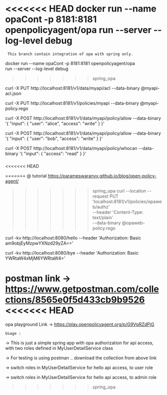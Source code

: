 <<<<<<< HEAD
docker run --name opaCont -p 8181:8181 openpolicyagent/opa run --server --log-level debug
=======
``` This branch contain integration of opa with spring only.```

docker run --name opaCont -p 8181:8181 openpolicyagent/opa \
    run --server --log-level debug
>>>>>>> spring_opa

curl -X PUT http://localhost:8181/v1/data/myapi/acl --data-binary @myapi-acl.json

curl -X PUT http://localhost:8181/v1/policies/myapi --data-binary @myapi-policy.rego

curl -X POST http://localhost:8181/v1/data/myapi/policy/allow --data-binary '{ "input": { "user": "alice", "access": "write" } }'  

curl -X POST http://localhost:8181/v1/data/myapi/policy/allow --data-binary '{ "input": { "user": "bob", "access": "write" } }'  

curl -X POST http://localhost:8181/v1/data/myapi/policy/whocan --data-binary '{ "input": { "access": "read" } }'

###
<<<<<<< HEAD

=======
@ tutorial https://parameswaranvv.github.io/blog/open-policy-agent/
>>>>>>> spring_opa
curl --location --request PUT 'localhost:8181/v1/policies/opaweb/authz' \
  --header 'Content-Type: text/plain' \
  --data-binary @opaweb-policy.rego 

curl -kv http://localhost:8080/hello --header 'Authorization: Basic am9objEyMzpwYXNzd29yZA=='

curl -kv http://localhost:8080/bye --header 'Authorization: Basic YWRtaW4xMjM6YWRtaW4='

postman link -> https://www.getpostman.com/collections/8565e0f5d433cb9b9526
<<<<<<< HEAD
=======

opa playground Link
  -> https://play.openpolicyagent.org/p/G9VpRZdPjG

```Usage :``` 

-> This is just a simple spring app with opa authorization for api access, with two roles defined in MyUserDetailService class

-> For testing is using postman .. download the collection from above link 

-> switch roles in MyUserDetailService for hello api access, to user role

-> switch roles in MyUserDetailService for hello api access, to admin role




>>>>>>> spring_opa
